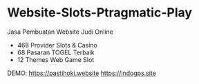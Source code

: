 # Website-Slots-Ptragmatic-Play
Jasa Pembuatan Website Judi Online 
- 468 Provider Slots & Casino
- 68 Pasaran TOGEL Terbaik
- 12 Themes Web Game Slot

DEMO:
https://pastihoki.website
https://indogps.site
